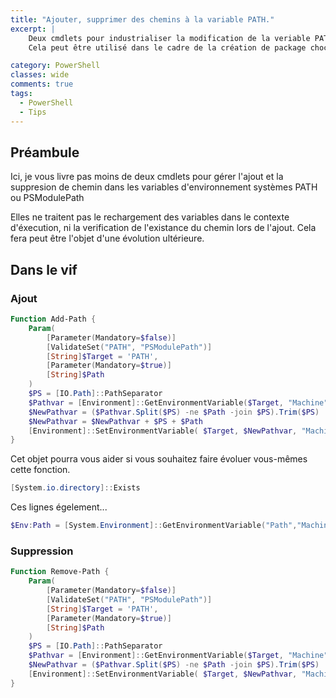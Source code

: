 ```yaml
---
title: "Ajouter, supprimer des chemins à la variable PATH."
excerpt: |
    Deux cmdlets pour industrialiser la modification de la veriable PATH ou PSModulePath.
    Cela peut être utilisé dans le cadre de la création de package chocolatey par exemple...

category: PowerShell
classes: wide
comments: true
tags: 
  - PowerShell
  - Tips
---
```


## Préambule

Ici, je vous livre pas moins de deux cmdlets pour gérer l'ajout et la suppresion de chemin dans les variables d'environnement systèmes PATH ou PSModulePath

Elles ne traitent pas le rechargement des variables dans le contexte d'éxecution, ni la verification de l'existance du chemin lors de l'ajout. Cela fera peut être l'objet d'une évolution ultérieure.

## Dans le vif

### Ajout

```powershell
Function Add-Path {
    Param(
        [Parameter(Mandatory=$false)]
        [ValidateSet("PATH", "PSModulePath")]
        [String]$Target = 'PATH',
        [Parameter(Mandatory=$true)]
        [String]$Path
    )
    $PS = [IO.Path]::PathSeparator
    $Pathvar = [Environment]::GetEnvironmentVariable($Target, "Machine")
    $NewPathvar = ($Pathvar.Split($PS) -ne $Path -join $PS).Trim($PS)
    $NewPathvar = $NewPathvar + $PS + $Path
    [Environment]::SetEnvironmentVariable( $Target, $NewPathvar, "Machine" )
}
```

Cet objet pourra vous aider si vous souhaitez faire évoluer vous-mêmes cette fonction.

```powershell
[System.io.directory]::Exists
```

Ces lignes égelement...

```powershell
$Env:Path = [System.Environment]::GetEnvironmentVariable("Path","Machine") + $PS + [System.Environment]::GetEnvironmentVariable("Path","User")  
```

### Suppression

```powershell
Function Remove-Path {
    Param(
        [Parameter(Mandatory=$false)]
        [ValidateSet("PATH", "PSModulePath")]
        [String]$Target = 'PATH',
        [Parameter(Mandatory=$true)]
        [String]$Path
    )
    $PS = [IO.Path]::PathSeparator
    $Pathvar = [Environment]::GetEnvironmentVariable($Target, "Machine") 
    $NewPathvar = ($Pathvar.Split($PS) -ne $Path -join $PS).Trim($PS)
    [Environment]::SetEnvironmentVariable( $Target, $NewPathvar, "Machine" )
}
```

